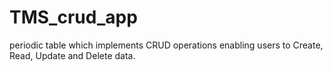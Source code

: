 # TMS_crud_app
periodic table which implements CRUD operations enabling users to Create, Read, Update and Delete data.
